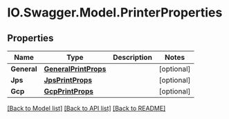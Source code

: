 # IO.Swagger.Model.PrinterProperties
## Properties

Name | Type | Description | Notes
------------ | ------------- | ------------- | -------------
**General** | [**GeneralPrintProps**](GeneralPrintProps.md) |  | [optional] 
**Jps** | [**JpsPrintProps**](JpsPrintProps.md) |  | [optional] 
**Gcp** | [**GcpPrintProps**](GcpPrintProps.md) |  | [optional] 

[[Back to Model list]](../README.md#documentation-for-models) [[Back to API list]](../README.md#documentation-for-api-endpoints) [[Back to README]](../README.md)

